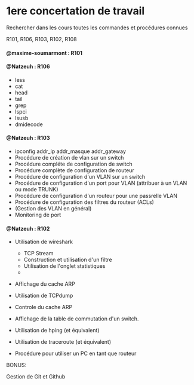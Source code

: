 # 1ere concertation de travail

Rechercher dans les cours toutes les commandes et procédures connues

R101, R106, R103, R102, R108

#### @maxime-soumarmont : R101

#### @Natzeuh : R106
* less
* cat
* head
* tail
* grep
* lspci
* lsusb
* dmidecode

#### @Natzeuh : R103
* ipconfig addr_ip addr_masque addr_gateway
* Procédure de création de vlan sur un switch
* Procédure compléte de configuration de switch 
* Procédure complète de configuration de routeur
* Procédure de configuration d'un VLAN sur un switch
* Procédure de configuration d'un port pour VLAN (attribuer à un VLAN ou mode TRUNK)
* Procédure de configuration d'un routeur pour une passrelle VLAN
* Procédure de configuration des filtres du routeur (ACLs)
* (Gestion des VLAN en général)
* Monitoring de port

#### @Natzeuh : R102

* Utilisation de wireshark
    - TCP Stream
	- Construction et utilisation d'un filtre
	- Utilisation de l'onglet statistiques
	- 

* Affichage du cache ARP
* Utilisation de TCPdump
* Controle du cache ARP
* Affichage de la table de commutation d'un switch.
* Utilisation de hping (et équivalent)
* Utilisation de traceroute (et équivalent)
* Procédure pour utiliser un PC en tant que routeur



BONUS:

Gestion de Git et Github